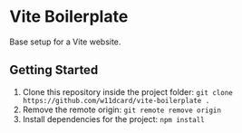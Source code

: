 # Vite Boilerplate

Base setup for a Vite website.

## Getting Started

1. Clone this repository inside the project folder: `git clone https://github.com/w11dcard/vite-boilerplate .`
2. Remove the remote origin: `git remote remove origin`
3. Install dependencies for the project: `npm install`
